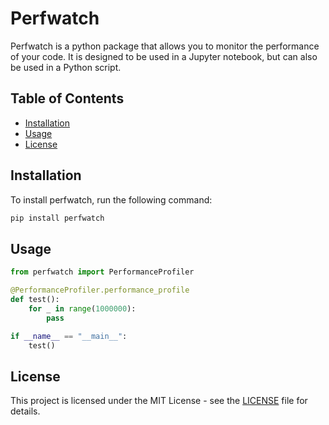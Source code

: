 # Perfwatch

Perfwatch is a python package that allows you to monitor the performance of your code. It is designed to be used in a Jupyter notebook, but can also be used in a Python script.

## Table of Contents

- [Installation](#installation)
- [Usage](#usage)
- [License](#license)

## Installation

To install perfwatch, run the following command:

```bash
pip install perfwatch
```

## Usage

```python
from perfwatch import PerformanceProfiler

@PerformanceProfiler.performance_profile
def test():
    for _ in range(1000000):
        pass

if __name__ == "__main__":
    test()
```

## License

This project is licensed under the MIT License - see the [LICENSE](LICENSE) file for details.
